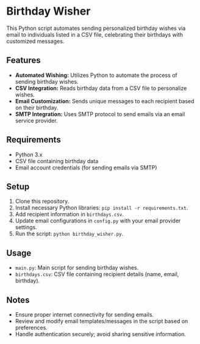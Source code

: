 # Birthday Wisher

This Python script automates sending personalized birthday wishes via email to individuals listed in a CSV file, celebrating their birthdays with customized messages.

## Features

- **Automated Wishing:** Utilizes Python to automate the process of sending birthday wishes.
- **CSV Integration:** Reads birthday data from a CSV file to personalize wishes.
- **Email Customization:** Sends unique messages to each recipient based on their birthday.
- **SMTP Integration:** Uses SMTP protocol to send emails via an email service provider.

## Requirements

- Python 3.x
- CSV file containing birthday data
- Email account credentials (for sending emails via SMTP)

## Setup

1. Clone this repository.
2. Install necessary Python libraries: `pip install -r requirements.txt`.
3. Add recipient information in `birthdays.csv`.
4. Update email configurations in `config.py` with your email provider settings.
5. Run the script: `python birthday_wisher.py`.

## Usage

- `main.py`: Main script for sending birthday wishes.
- `birthdays.csv`: CSV file containing recipient details (name, email, birthday).

## Notes

- Ensure proper internet connectivity for sending emails.
- Review and modify email templates/messages in the script based on preferences.
- Handle authentication securely; avoid sharing sensitive information.
